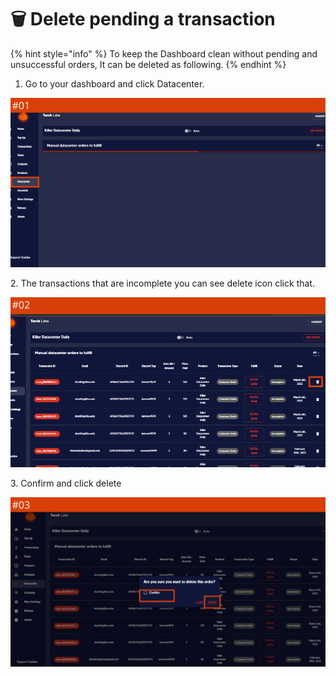 # 🗑 Delete pending a transaction

{% hint style="info" %}
To keep the Dashboard clean without pending and unsuccessful orders, It can be deleted as following.
{% endhint %}

1. Go to your dashboard and click Datacenter.

![](<../.gitbook/assets/1 (62) (2).png>)

2\. The transactions that are incomplete you can see delete icon click that.

![](<../.gitbook/assets/1 (63) (1).png>)

3\. Confirm and click delete&#x20;

![](<../.gitbook/assets/1 (64) (1).png>)
